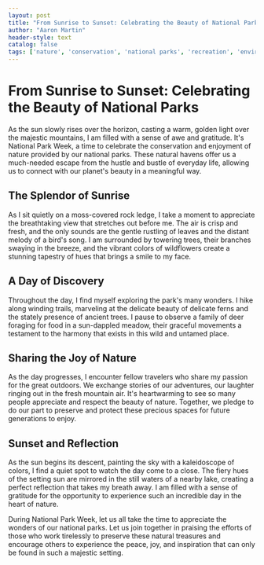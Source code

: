 ```yaml
---
layout: post
title: "From Sunrise to Sunset: Celebrating the Beauty of National Parks"
author: "Aaron Martin"
header-style: text
catalog: false
tags: ['nature', 'conservation', 'national parks', 'recreation', 'environmental stewardship', 'appreciation', 'personal reflection']
---
```


# From Sunrise to Sunset: Celebrating the Beauty of National Parks

As the sun slowly rises over the horizon, casting a warm, golden light over the majestic mountains, I am filled with a sense of awe and gratitude. It's National Park Week, a time to celebrate the conservation and enjoyment of nature provided by our national parks. These natural havens offer us a much-needed escape from the hustle and bustle of everyday life, allowing us to connect with our planet's beauty in a meaningful way.

## The Splendor of Sunrise

As I sit quietly on a moss-covered rock ledge, I take a moment to appreciate the breathtaking view that stretches out before me. The air is crisp and fresh, and the only sounds are the gentle rustling of leaves and the distant melody of a bird's song. I am surrounded by towering trees, their branches swaying in the breeze, and the vibrant colors of wildflowers create a stunning tapestry of hues that brings a smile to my face.

## A Day of Discovery

Throughout the day, I find myself exploring the park's many wonders. I hike along winding trails, marveling at the delicate beauty of delicate ferns and the stately presence of ancient trees. I pause to observe a family of deer foraging for food in a sun-dappled meadow, their graceful movements a testament to the harmony that exists in this wild and untamed place.

## Sharing the Joy of Nature

As the day progresses, I encounter fellow travelers who share my passion for the great outdoors. We exchange stories of our adventures, our laughter ringing out in the fresh mountain air. It's heartwarming to see so many people appreciate and respect the beauty of nature. Together, we pledge to do our part to preserve and protect these precious spaces for future generations to enjoy.

## Sunset and Reflection

As the sun begins its descent, painting the sky with a kaleidoscope of colors, I find a quiet spot to watch the day come to a close. The fiery hues of the setting sun are mirrored in the still waters of a nearby lake, creating a perfect reflection that takes my breath away. I am filled with a sense of gratitude for the opportunity to experience such an incredible day in the heart of nature.

During National Park Week, let us all take the time to appreciate the wonders of our national parks. Let us join together in praising the efforts of those who work tirelessly to preserve these natural treasures and encourage others to experience the peace, joy, and inspiration that can only be found in such a majestic setting.
